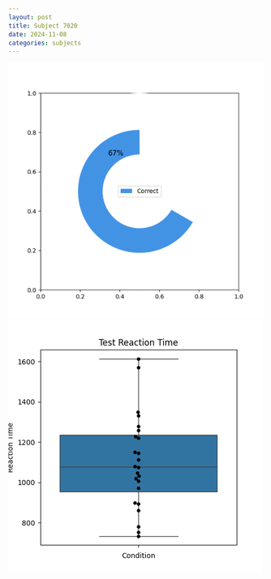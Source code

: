 ```yaml
---
layout: post
title: Subject 7020
date: 2024-11-08
categories: subjects
---
```


![](data/7020/run-8/7020_FN_acc_test.png)
![](data/7020/run-8/7020_FN_rt.png)
